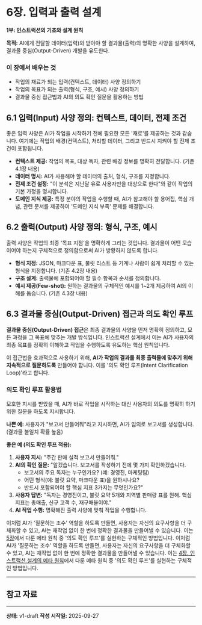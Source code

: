 # 6장. 입력과 출력 설계

**1부: 인스트럭션의 기초와 설계 원칙**

**목적:** AI에게 전달할 데이터(입력)와 받아야 할 결과물(출력)의 명확한 사양을 설계하여, 결과물 중심(Output-Driven) 개발을 유도한다.

### 이 장에서 배우는 것
- 작업의 재료가 되는 입력(컨텍스트, 데이터) 사양 정의하기
- 작업의 목표가 되는 출력(형식, 구조, 예시) 사양 정의하기
- 결과물 중심 접근법과 AI의 의도 확인 질문을 활용하는 방법

## 6.1 입력(Input) 사양 정의: 컨텍스트, 데이터, 전제 조건
좋은 입력 사양은 AI가 작업을 시작하기 전에 필요한 모든 '재료'를 제공하는 것과 같습니다. 여기에는 작업의 배경(컨텍스트), 처리할 데이터, 그리고 반드시 지켜야 할 전제 조건이 포함됩니다.

- **컨텍스트 제공:** 작업의 목표, 대상 독자, 관련 배경 정보를 명확히 전달합니다. (기존 4.1장 내용)
- **데이터 명시:** AI가 사용해야 할 데이터의 출처, 형식, 구조를 지정합니다.
- **전제 조건 설정:** "이 분석은 지난달 유료 사용자만을 대상으로 한다"와 같이 작업의 기본 가정을 명시합니다.
- **도메인 지식 제공:** 특정 분야의 작업을 수행할 때, AI가 참고해야 할 용어집, 핵심 개념, 관련 문서를 제공하여 '도메인 지식 부족' 문제를 해결합니다.

## 6.2 출력(Output) 사양 정의: 형식, 구조, 예시
출력 사양은 작업의 최종 '목표 지점'을 명확하게 그리는 것입니다. 결과물이 어떤 모습이어야 하는지 구체적으로 정의함으로써 AI가 방황하지 않도록 합니다.

- **형식 지정:** JSON, 마크다운 표, 불릿 리스트 등 기계나 사람이 쉽게 처리할 수 있는 형식을 지정합니다. (기존 4.2장 내용)
- **구조 설계:** 출력물에 포함되어야 할 필수 항목과 순서를 정의합니다.
- **예시 제공(Few-shot):** 원하는 결과물의 구체적인 예시를 1~2개 제공하여 AI의 이해를 돕습니다. (기존 4.3장 내용)

## 6.3 결과물 중심(Output-Driven) 접근과 의도 확인 루프

**결과물 중심(Output-Driven) 접근**은 최종 결과물의 사양을 먼저 명확히 정의하고, 모든 과정을 그 목표에 맞추는 개발 방식입니다. 인스트럭션 설계에서 이는 AI가 사용자의 최종 목표를 정확히 이해하고 작업을 수행하도록 유도하는 핵심 원칙입니다.

이 접근법을 효과적으로 사용하기 위해, **AI가 작업의 결과를 최종 출력물에 맞추기 위해 지속적으로 질문하도록** 만들어야 합니다. 이를 '의도 확인 루프(Intent Clarification Loop)'라고 합니다.

### 의도 확인 루프 활용법

모호한 지시를 받았을 때, AI가 바로 작업을 시작하는 대신 사용자의 의도를 명확히 하기 위한 질문을 하도록 지시합니다.

**나쁜 예:** 사용자가 "보고서 만들어줘"라고 지시하면, AI가 임의로 보고서를 생성합니다. (결과물 불일치 확률 높음)

**좋은 예 (의도 확인 루프 적용):**
1.  **사용자 지시:** "주간 판매 실적 보고서 만들어줘."
2.  **AI의 확인 질문:** "알겠습니다. 보고서를 작성하기 전에 몇 가지 확인하겠습니다.
    - 보고서의 주요 독자는 누구인가요? (예: 경영진, 마케팅팀)
    - 어떤 형식(예: 불릿 요약, 마크다운 표)을 원하시나요?
    - 반드시 포함되어야 할 핵심 지표 3가지는 무엇인가요?"
3.  **사용자 답변:** "독자는 경영진이고, 불릿 요약 5개와 지역별 판매량 표를 원해. 핵심 지표는 총매출, 신규 고객 수, 재구매율이야."
4.  **AI 작업 수행:** 명확해진 출력 사양에 맞춰 작업을 수행합니다.

이처럼 AI가 '질문하는 조수' 역할을 하도록 만들면, 사용자는 자신의 요구사항을 더 구체화할 수 있고, AI는 재작업 없이 한 번에 정확한 결과물을 만들어낼 수 있습니다. 이는 [5장](05-meta-principles.md)에서 다룬 메타 원칙 중 '의도 확인 루프'를 실현하는 구체적인 방법입니다.
이처럼 AI가 '질문하는 조수' 역할을 하도록 만들면, 사용자는 자신의 요구사항을 더 구체화할 수 있고, AI는 재작업 없이 한 번에 정확한 결과물을 만들어낼 수 있습니다. 이는 [4장. 인스트럭션 설계의 메타 원칙](04-meta-principles.md)에서 다룬 메타 원칙 중 '의도 확인 루프'를 실현하는 구체적인 방법입니다.

---

## 참고 자료

---

**상태:** v1-draft
**작성 시작일:** 2025-09-27